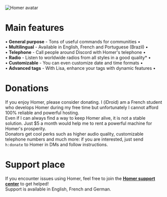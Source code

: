 ![Homer avatar](https://cdn.discordapp.com/avatars/305277118105911296/c4ec60c0a110ea4ac268f8aaf9c657da.png)

# Main features
• **General purpose** - Tons of useful commands for communities •  
• **Multilingual** - Available in English, French and Portuguese (Brazil) •  
• **Telephone** - Call people around Discord with Homer's telephone •  
• **Radio** - Listen to worldwide radios from all styles in a good quality\* •  
• **Customizable** - You can even customize date and time formats •  
• **Advanced tags** - With Lisa, enhance your tags with dynamic features •  

# Donations
If you enjoy Homer, please consider donating. I (iDroid) am a French student who develops Homer during my free time but unfortunately I cannot afford 100% reliable and powerful hosting.  
Even if I can always find a way to keep Homer alive, it is not a stable solution. Just $5 a month would help me to rent a powerful machine for Homer's prosperity.  
Donators get cool perks such as higher audio quality, customizable telephone numbers and much more: if you are interested, just send `h:donate` to Homer in DMs and follow instructions.

# Support place
If you encounter issues using Homer, feel free to join the **[Homer support center](https://discord.gg/fYRm29b)** to get helped!  
Support is available in English, French and German.
